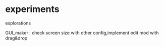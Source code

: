 # experiments
explorations

GUI_maker : check screen size with other config,implement edit mod with drag&drop
